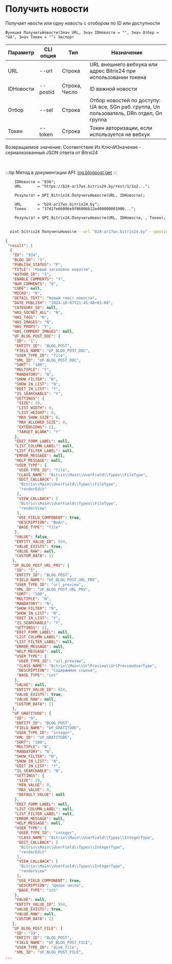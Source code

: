 ﻿---
sidebar_position: 5
---

# Получить новости
 Получает нвости или одну новость с отобором по ID или доступности



`Функция ПолучитьНовости(Знач URL, Знач IDНовости = "", Знач Отбор = "UA", Знач Токен = "") Экспорт`

  | Параметр | CLI опция | Тип | Назначение |
  |-|-|-|-|
  | URL | --url | Строка | URL внешнего вебхука или адрес Bitrix24 при использовании токена |
  | IDНовости | --postid | Строка, Число | ID важной новости |
  | Отбор | --sel | Строка | Отбор новостей по доступу: UA все, SGn раб. группа, Un пользователь, DRn отдел, Gn группа |
  | Токен | --token | Строка | Токен авторизации, если используется не вебхук |

  
  Возвращаемое значение:   Соответствие Из КлючИЗначение - сериализованный JSON ответа от Bitrxi24

<br/>

:::tip
Метод в документации API: [log.blogpost.get](https://dev.1c-bitrix.ru/rest_help/log/log_blogpost_get.php)
:::
<br/>


```bsl title="Пример кода"
    IDНовости = "836";
    URL       = "https://b24-ar17wx.bitrix24.by/rest/1/1o2...";

    Результат = OPI_Bitrix24.ПолучитьНовости(URL, IDНовости);

    URL       = "b24-ar17wx.bitrix24.by";
    Токен     = "37d1fe66006e9f06006b12e400000001000...";

    Результат = OPI_Bitrix24.ПолучитьНовости(URL, IDНовости, , Токен);
```



```sh title="Пример команды CLI"
    
  oint bitrix24 ПолучитьНовости --url "b24-ar17wx.bitrix24.by" --postid "124" --sel %sel% --token "b9df7366006e9f06006b12e400000001000..."

```

```json title="Результат"
{
 "result": [
  {
   "ID": "934",
   "BLOG_ID": "1",
   "PUBLISH_STATUS": "P",
   "TITLE": "Новый заголовок новости",
   "AUTHOR_ID": "1",
   "ENABLE_COMMENTS": "Y",
   "NUM_COMMENTS": "0",
   "CODE": null,
   "MICRO": "N",
   "DETAIL_TEXT": "Новый текст новости",
   "DATE_PUBLISH": "2024-10-07T21:45:48+03:00",
   "CATEGORY_ID": null,
   "HAS_SOCNET_ALL": "N",
   "HAS_TAGS": "N",
   "HAS_IMAGES": "N",
   "HAS_PROPS": "Y",
   "HAS_COMMENT_IMAGES": null,
   "UF_BLOG_POST_DOC": {
    "ID": "1",
    "ENTITY_ID": "BLOG_POST",
    "FIELD_NAME": "UF_BLOG_POST_DOC",
    "USER_TYPE_ID": "file",
    "XML_ID": "UF_BLOG_POST_DOC",
    "SORT": "100",
    "MULTIPLE": "Y",
    "MANDATORY": "N",
    "SHOW_FILTER": "N",
    "SHOW_IN_LIST": "N",
    "EDIT_IN_LIST": "Y",
    "IS_SEARCHABLE": "Y",
    "SETTINGS": {
     "SIZE": 20,
     "LIST_WIDTH": 0,
     "LIST_HEIGHT": 0,
     "MAX_SHOW_SIZE": 0,
     "MAX_ALLOWED_SIZE": 0,
     "EXTENSIONS": [],
     "TARGET_BLANK": "Y"
    },
    "EDIT_FORM_LABEL": null,
    "LIST_COLUMN_LABEL": null,
    "LIST_FILTER_LABEL": null,
    "ERROR_MESSAGE": null,
    "HELP_MESSAGE": null,
    "USER_TYPE": {
     "USER_TYPE_ID": "file",
     "CLASS_NAME": "Bitrix\\Main\\UserField\\Types\\FileType",
     "EDIT_CALLBACK": [
      "Bitrix\\Main\\UserField\\Types\\FileType",
      "renderEdit"
     ],
     "VIEW_CALLBACK": [
      "Bitrix\\Main\\UserField\\Types\\FileType",
      "renderView"
     ],
     "USE_FIELD_COMPONENT": true,
     "DESCRIPTION": "Файл",
     "BASE_TYPE": "file"
    },
    "VALUE": false,
    "ENTITY_VALUE_ID": 934,
    "VALUE_EXISTS": true,
    "VALUE_RAW": null,
    "CUSTOM_DATA": []
   },
   "UF_BLOG_POST_URL_PRV": {
    "ID": "5",
    "ENTITY_ID": "BLOG_POST",
    "FIELD_NAME": "UF_BLOG_POST_URL_PRV",
    "USER_TYPE_ID": "url_preview",
    "XML_ID": "UF_BLOG_POST_URL_PRV",
    "SORT": "100",
    "MULTIPLE": "N",
    "MANDATORY": "N",
    "SHOW_FILTER": "N",
    "SHOW_IN_LIST": "N",
    "EDIT_IN_LIST": "Y",
    "IS_SEARCHABLE": "Y",
    "SETTINGS": [],
    "EDIT_FORM_LABEL": null,
    "LIST_COLUMN_LABEL": null,
    "LIST_FILTER_LABEL": null,
    "ERROR_MESSAGE": null,
    "HELP_MESSAGE": null,
    "USER_TYPE": {
     "USER_TYPE_ID": "url_preview",
     "CLASS_NAME": "Bitrix\\Main\\UrlPreview\\UrlPreviewUserType",
     "DESCRIPTION": "Содержимое ссылки",
     "BASE_TYPE": "int"
    },
    "VALUE": null,
    "ENTITY_VALUE_ID": 934,
    "VALUE_EXISTS": true,
    "VALUE_RAW": null,
    "CUSTOM_DATA": []
   },
   "UF_GRATITUDE": {
    "ID": "9",
    "ENTITY_ID": "BLOG_POST",
    "FIELD_NAME": "UF_GRATITUDE",
    "USER_TYPE_ID": "integer",
    "XML_ID": "UF_GRATITUDE",
    "SORT": "100",
    "MULTIPLE": "N",
    "MANDATORY": "N",
    "SHOW_FILTER": "N",
    "SHOW_IN_LIST": "N",
    "EDIT_IN_LIST": "Y",
    "IS_SEARCHABLE": "N",
    "SETTINGS": {
     "SIZE": 20,
     "MIN_VALUE": 0,
     "MAX_VALUE": 0,
     "DEFAULT_VALUE": null
    },
    "EDIT_FORM_LABEL": null,
    "LIST_COLUMN_LABEL": null,
    "LIST_FILTER_LABEL": null,
    "ERROR_MESSAGE": null,
    "HELP_MESSAGE": null,
    "USER_TYPE": {
     "USER_TYPE_ID": "integer",
     "CLASS_NAME": "Bitrix\\Main\\UserField\\Types\\IntegerType",
     "EDIT_CALLBACK": [
      "Bitrix\\Main\\UserField\\Types\\IntegerType",
      "renderEdit"
     ],
     "VIEW_CALLBACK": [
      "Bitrix\\Main\\UserField\\Types\\IntegerType",
      "renderView"
     ],
     "USE_FIELD_COMPONENT": true,
     "DESCRIPTION": "Целое число",
     "BASE_TYPE": "int"
    },
    "VALUE": null,
    "ENTITY_VALUE_ID": 934,
    "VALUE_EXISTS": true,
    "VALUE_RAW": null,
    "CUSTOM_DATA": []
   },
   "UF_BLOG_POST_FILE": {
    "ID": "19",
    "ENTITY_ID": "BLOG_POST",
    "FIELD_NAME": "UF_BLOG_POST_FILE",
    "USER_TYPE_ID": "disk_file",
    "XML_ID": "UF_BLOG_POST_FILE",
...
```
